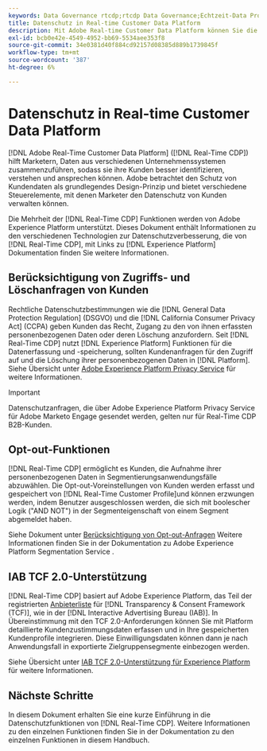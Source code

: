 ```yaml
---
keywords: Data Governance rtcdp;rtcdp Data Governance;Echtzeit-Data Profil Data Governance;Datenschutz rtcdp;rtcdp privacy
title: Datenschutz in Real-time Customer Data Platform
description: Mit Adobe Real-time Customer Data Platform können Sie die Einhaltung von Datenschutzbestimmungen bei Ihren Datenvorgängen optimieren.
exl-id: bcb0e42e-4549-4952-bb69-5534aee353f8
source-git-commit: 34e0381d40f884cd92157d08385d889b1739845f
workflow-type: tm+mt
source-wordcount: '387'
ht-degree: 6%

---
```


# Datenschutz in Real-time Customer Data Platform

[!DNL Adobe Real-Time Customer Data Platform] ([!DNL Real-Time CDP]) hilft Marketern, Daten aus verschiedenen Unternehmenssystemen zusammenzuführen, sodass sie ihre Kunden besser identifizieren, verstehen und ansprechen können. Adobe betrachtet den Schutz von Kundendaten als grundlegendes Design-Prinzip und bietet verschiedene Steuerelemente, mit denen Marketer den Datenschutz von Kunden verwalten können.

Die Mehrheit der [!DNL Real-Time CDP] Funktionen werden von Adobe Experience Platform unterstützt. Dieses Dokument enthält Informationen zu den verschiedenen Technologien zur Datenschutzverbesserung, die von [!DNL Real-Time CDP], mit Links zu [!DNL Experience Platform] Dokumentation finden Sie weitere Informationen.

## Berücksichtigung von Zugriffs- und Löschanfragen von Kunden

Rechtliche Datenschutzbestimmungen wie die [!DNL General Data Protection Regulation] (DSGVO) und die [!DNL California Consumer Privacy Act] (CCPA) geben Kunden das Recht, Zugang zu den von ihnen erfassten personenbezogenen Daten oder deren Löschung anzufordern. Seit [!DNL Real-Time CDP] nutzt [!DNL Experience Platform] Funktionen für die Datenerfassung und -speicherung, sollten Kundenanfragen für den Zugriff auf und die Löschung ihrer personenbezogenen Daten in [!DNL Platform]. Siehe Übersicht unter [Adobe Experience Platform Privacy Service](../../privacy-service/home.md) für weitere Informationen.

>[!IMPORTANT]
>
> Datenschutzanfragen, die über Adobe Experience Platform Privacy Service für Adobe Marketo Engage gesendet werden, gelten nur für Real-Time CDP B2B-Kunden.

## Opt-out-Funktionen

[!DNL Real-Time CDP] ermöglicht es Kunden, die Aufnahme ihrer personenbezogenen Daten in Segmentierungsanwendungsfälle abzuwählen. Die Opt-out-Voreinstellungen von Kunden werden erfasst und gespeichert von [!DNL Real-Time Customer Profile]und können erzwungen werden, indem Benutzer ausgeschlossen werden, die sich mit boolescher Logik (&quot;AND NOT&quot;) in der Segmenteigenschaft von einem Segment abgemeldet haben.

Siehe Dokument unter [Berücksichtigung von Opt-out-Anfragen](../../segmentation/consents.md) Weitere Informationen finden Sie in der Dokumentation zu Adobe Experience Platform Segmentation Service .

## IAB TCF 2.0-Unterstützung

[!DNL Real-Time CDP] basiert auf Adobe Experience Platform, das Teil der registrierten [Anbieterliste](https://iabeurope.eu/vendor-list-tcf-v2-0/) für [!DNL Transparency & Consent Framework (TCF)], wie in der [!DNL Interactive Advertising Bureau (IAB)]. In Übereinstimmung mit den TCF 2.0-Anforderungen können Sie mit Platform detaillierte Kundenzustimmungsdaten erfassen und in Ihre gespeicherten Kundenprofile integrieren. Diese Einwilligungsdaten können dann je nach Anwendungsfall in exportierte Zielgruppensegmente einbezogen werden.

Siehe Übersicht unter [IAB TCF 2.0-Unterstützung für Experience Platform](../../landing/governance-privacy-security/consent/iab/overview.md) für weitere Informationen.

## Nächste Schritte

In diesem Dokument erhalten Sie eine kurze Einführung in die Datenschutzfunktionen von [!DNL Real-Time CDP]. Weitere Informationen zu den einzelnen Funktionen finden Sie in der Dokumentation zu den einzelnen Funktionen in diesem Handbuch.
